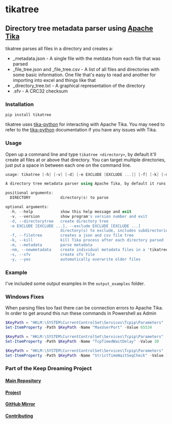 # tikatree

## Directory tree metadata parser using [Apache Tika](http://tika.apache.org/)

tikatree parses all files in a directory and creates a:

- _metadata.json - A single file with the metdata from each file that was parsed
- _file_tree.json and _file_tree.csv - A list of all files and directories with some basic information. One file that's easy to read and another for importing into excel and things like that
- _directory_tree.txt - A graphical representation of the directory
- .sfv - A CRC32 checksum

### Installation

`pip install tikatree`

tikatree uses [tika-python](https://github.com/chrismattmann/tika-python) for interacting with Apache Tika. You may need to refer to the [tika-python](https://github.com/chrismattmann/tika-python) documentation if you have any issues with Tika.

### Usage

Open up a command line and type `tikatree <directory>`, by default it'll create all files at or above that directory. You can target multiple directories, just put a space in between each one on the command line.

```PowerShell
usage: tikatree [-h] [-v] [-d] [-e EXCLUDE [EXCLUDE ...]] [-f] [-k] [-m] [-nm] [-s] [-y] DIRECTORY [DIRECTORY ...]

A directory tree metadata parser using Apache Tika, by default it runs arguments: -d, -f, -m, -s

positional arguments:
  DIRECTORY             directory(s) to parse

optional arguments:
  -h, --help            show this help message and exit
  -v, --version         show program's version number and exit
  -d, --directorytree   create directory tree
  -e EXCLUDE [EXCLUDE ...], --exclude EXCLUDE [EXCLUDE ...]
                        directory(s) to exclude, includes subdirectories
  -f, --filetree        creates a json and csv file tree
  -k, --kill            kill Tika process after each directory parsed
  -m, --metadata        parse metadata
  -nm, --newmetadata    create individual metadata files in a 'tikatree' directory
  -s, --sfv             create sfv file
  -y, --yes             automatically overwrite older files
```

### Example

I've included some output examples in the `output_examples` folder.

### Windows Fixes

When parsing files too fast there can be connection errors to Apache Tika. In order to get around this run these commands in Powershell as Admin

```PowerShell
$KeyPath = "HKLM:\SYSTEM\CurrentControlSet\Services\Tcpip\Parameters"
Set-ItemProperty -Path $KeyPath -Name "MaxUserPort" -Value 65534
```

```PowerShell
$KeyPath = "HKLM:\SYSTEM\CurrentControlSet\Services\Tcpip\Parameters"
Set-ItemProperty -Path $KeyPath -Name "TcpTimedWaitDelay" -Value 30
```

```PowerShell
$KeyPath = "HKLM:\SYSTEM\CurrentControlSet\Services\Tcpip\Parameters"
Set-ItemProperty -Path $KeyPath -Name "StrictTimeWaitSeqCheck" -Value 1
```

### Part of the Keep Dreaming Project

#### [Main Repository](https://phabricator.kairohm.dev/diffusion/49/)

#### [Project](https://phabricator.kairohm.dev/project/view/51/)

#### [GitHub Mirror](https://github.com/kairohm/tikatree)

#### [Contributing](https://bookstack.kairohm.dev/books/keep-dreaming-project/page/contributing-to-the-keep-dreaming-project)
